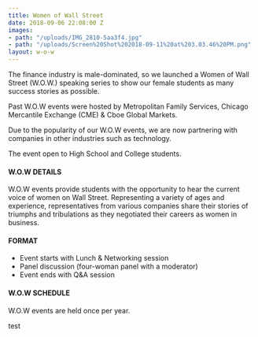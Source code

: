```yaml
---
title: Women of Wall Street
date: 2018-09-06 22:08:00 Z
images:
- path: "/uploads/IMG_2810-5aa3f4.jpg"
- path: "/uploads/Screen%20Shot%202018-09-11%20at%203.03.46%20PM.png"
layout: w-o-w
---
```


The finance industry is male-dominated, so we launched a Women of Wall Street (W.O.W.) speaking series to show our female students as many success stories as possible.

Past W.O.W events were hosted by Metropolitan Family Services, Chicago Mercantile Exchange (CME) & Cboe Global Markets.

Due to the popularity of our W.O.W events, we are now partnering with companies in other industries such as technology.

The event open to High School and College students.

#### W.O.W DETAILS

W.O.W events provide students with the opportunity to hear the current voice of women on Wall Street. Representing a variety of ages and experience, representatives from various companies share their stories of triumphs and tribulations as they negotiated their careers as women in business.

#### FORMAT

*   Event starts with Lunch & Networking session
*   Panel discussion (four-woman panel with a moderator)
*   Event ends with Q&A session

#### W.O.W SCHEDULE

W.O.W events are held once per year.

test
